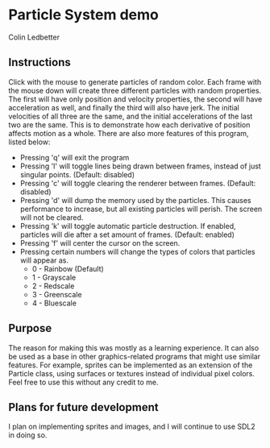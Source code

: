 <h1>Particle System demo</h1>
<p>Colin Ledbetter</p>
<h2>Instructions</h2>
<p>Click with the mouse to generate particles of random color.  Each frame with 
the mouse down will create three different particles with random properties.  
The first will have only position and velocity properties, the second will have 
acceleration as well, and finally the third will also have jerk.  The initial 
velocities of all three are the same, and the initial accelerations of the last 
two are the same.  This is to demonstrate how each derivative of position 
affects motion as a whole.  There are also more features of this program, listed 
below:</p>
<ul>
<li>Pressing 'q' will exit the program</li>
<li>Pressing 'l' will toggle lines being drawn between frames, instead of just 
singular points. (Default: disabled)</li>
<li>Pressing 'c' will toggle clearing the renderer between frames. (Default: disabled)</li>
<li>Pressing 'd' will dump the memory used by the particles.  This causes performance
to increase, but all existing particles will perish.  The screen will not be cleared.</li>
<li>Pressing 'k' will toggle automatic particle destruction.  If enabled, particles
will die after a set amount of frames. (Default: enabled)</li>
<li>Pressing 'f' will center the cursor on the screen.</li>
<li>Pressing certain numbers will change the types of colors that particles will appear as.
<ul>
<li>0 - Rainbow (Default)</li>
<li>1 - Grayscale</li>
<li>2 - Redscale</li>
<li>3 - Greenscale</li>
<li>4 - Bluescale</li>
</ul></li>
</ul>

<h2>Purpose</h2>
<p>The reason for making this was mostly as a learning experience.  It can also 
be used as a base in other graphics-related programs that might use similar 
features.  For example, sprites can be implemented as an extension of the 
Particle class, using surfaces or textures instead of individual pixel colors.  
Feel free to use this without any credit to me.</p>

<h2>Plans for future development</h2>
<p>I plan on implementing sprites and images, and I will continue to use SDL2 in 
doing so.</p>